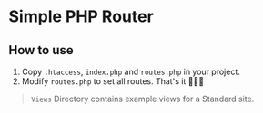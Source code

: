 # Simple PHP Router

## How to use
1. Copy `.htaccess`, `index.php` and `routes.php` in your project.
2. Modify `routes.php` to set all routes. That's it 🎉🎉🎉

> `Views` Directory contains example views for a Standard site.